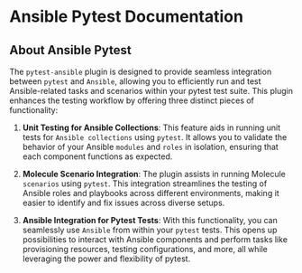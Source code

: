 # Ansible Pytest Documentation

## About Ansible Pytest

The `pytest-ansible` plugin is designed to provide seamless integration between
`pytest` and `Ansible`, allowing you to efficiently run and test Ansible-related
tasks and scenarios within your pytest test suite. This plugin enhances the
testing workflow by offering three distinct pieces of functionality:

1. **Unit Testing for Ansible Collections**: This feature aids in running unit
   tests for `Ansible collections` using `pytest`. It allows you to validate the
   behavior of your Ansible `modules` and `roles` in isolation, ensuring that
   each component functions as expected.

2. **Molecule Scenario Integration**: The plugin assists in running Molecule
   `scenarios` using `pytest`. This integration streamlines the testing of
   Ansible roles and playbooks across different environments, making it easier
   to identify and fix issues across diverse setups.

3. **Ansible Integration for Pytest Tests**: With this functionality, you can
   seamlessly use `Ansible` from within your `pytest` tests. This opens up
   possibilities to interact with Ansible components and perform tasks like
   provisioning resources, testing configurations, and more, all while
   leveraging the power and flexibility of pytest.
